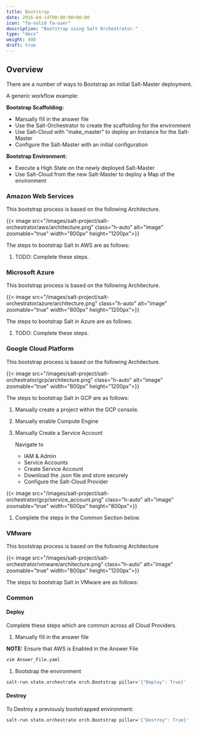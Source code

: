 ```yaml
---
title: Bootstrap
date: 2016-04-14T00:00:00+00:00
icon: "fa-solid fa-user"
description: "Bootstrap using Salt Orchestrator."
type: "docs"
weight: 400
draft: true
---
```


## Overview

There are a number of ways to Bootstrap an initial Salt-Master deployment.

A generic workflow example:

**Bootstrap Scaffolding:**

- Manually fill in the answer file
- Use the Salt-Orchestrator to create the scaffolding for the environment
- Use Salt-Cloud with "make_master" to deploy an Instance for the Salt-Master
- Configure the Salt-Master with an initial configuration

**Bootstrap Environment:**

- Execute a High State on the newly deployed Salt-Master
- Use Salt-Cloud from the new Salt-Master to deploy a Map of the environment

### Amazon Web Services

This bootstrap process is based on the following Architecture.

{{< image src="/images/salt-project/salt-orchestrator/aws/architecture.png" class="h-auto" alt="image" zoomable="true" width="800px" height="1200px">}}

The steps to bootstrap Salt in AWS are as follows:

1. TODO: Complete these steps.

### Microsoft Azure

This bootstrap process is based on the following Architecture.

{{< image src="/images/salt-project/salt-orchestrator/azure/architecture.png" class="h-auto" alt="image" zoomable="true" width="800px" height="1200px">}}

The steps to bootstrap Salt in Azure are as follows:

1. TODO: Complete these steps.

### Google Cloud Platform

This bootstrap process is based on the following Architecture.

{{< image src="/images/salt-project/salt-orchestrator/gcp/architecture.png" class="h-auto" alt="image" zoomable="true" width="800px" height="1200px">}}

The steps to bootstrap Salt in GCP are as follows:

1. Manually create a project within the GCP console.

1. Manually enable Compute Engine

1. Manually Create a Service Account

   Navigate to

   - IAM & Admin
   - Service Accounts
   - Create Service Account
   - Download the .json file and store securely
   - Configure the Salt-Cloud Provider

{{< image src="/images/salt-project/salt-orchestrator/gcp/service_account.png" class="h-auto" alt="image" zoomable="true" width="600px" height="800px">}}

1. Complete the steps in the Common Section below.

### VMware

This bootstrap process is based on the following Architecture

{{< image src="/images/salt-project/salt-orchestrator/vmware/architecture.png" class="h-auto" alt="image" zoomable="true" width="800px" height="1200px">}}

The steps to bootstrap Salt in VMware are as follows:

### Common

#### Deploy

Complete these steps which are common across all Cloud Providers.

1. Manually fill in the answer file

**NOTE:** Ensure that AWS is Enabled in the Answer File

```bash
vim Answer_File.yaml
```

1. Bootstrap the environment

```bash
salt-run state.orchestrate orch.Bootstrap pillar='{"Deploy": True}'
```

#### Destroy

To Destroy a previously bootstrapped environment:

```bash
salt-run state.orchestrate orch.Bootstrap pillar='{"Destroy": True}'
```
